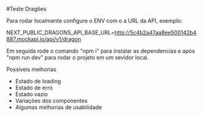 #Teste Dragões

Para rodar localmente configure o ENV com o a URL da API, exemplo:

NEXT_PUBLIC_DRAGONS_API_BASE_URL=http://5c4b2a47aa8ee500142b4887.mockapi.io/api/v1/dragon

Em seguida rode o comando "npm i" para instalar as dependencias e após "npm run dev" para rodar o projeto em um sevidor local.

Possíveis melhorias

- Estado de loading
- Estado de erro
- Estado vazio
- Variações dos componentes
- Algumas melhorias de usabilidade